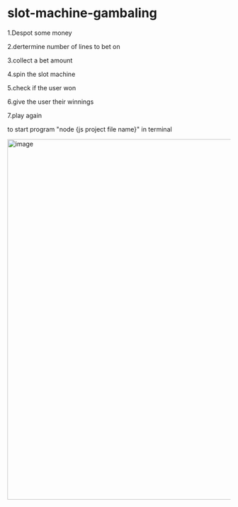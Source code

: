# slot-machine-gambaling


 1.Despot some money
 
 2.dertermine number of lines to bet on
 
 3.collect a bet amount
 
 4.spin the slot machine
 
 5.check if the user won
 
 6.give the user their winnings
 
 7.play again


 to start program "node {js project file name}" in terminal

<img width="811" alt="image" src="https://github.com/Vidacelinda/slot-machine-gambaling/assets/87499194/82259034-f758-4a41-8119-95f6c3cedcdc">


